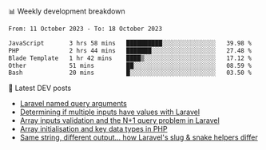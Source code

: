 📊 Weekly development breakdown
<!--START_SECTION:waka-->

```txt
From: 11 October 2023 - To: 18 October 2023

JavaScript       3 hrs 58 mins   ██████████░░░░░░░░░░░░░░░   39.98 %
PHP              2 hrs 44 mins   ███████░░░░░░░░░░░░░░░░░░   27.48 %
Blade Template   1 hr 42 mins    ████▒░░░░░░░░░░░░░░░░░░░░   17.12 %
Other            51 mins         ██░░░░░░░░░░░░░░░░░░░░░░░   08.59 %
Bash             20 mins         █░░░░░░░░░░░░░░░░░░░░░░░░   03.50 %
```

<!--END_SECTION:waka-->

📕 Latest DEV posts
<!-- BLOG-POST-LIST:START -->
- [Laravel named query arguments](https://dev.to/michaelvickersuk/laravel-named-query-arguments-28kd)
- [Determining if multiple inputs have values with Laravel](https://dev.to/michaelvickersuk/determining-if-multiple-inputs-have-values-with-laravel-km6)
- [Array inputs validation and the N+1 query problem in Laravel](https://dev.to/michaelvickersuk/array-inputs-validation-and-the-n1-query-problem-in-laravel-2agb)
- [Array initialisation and key data types in PHP](https://dev.to/michaelvickersuk/array-initialisation-and-key-data-types-in-php-1e5b)
- [Same string, different output... how Laravel&#39;s slug &amp; snake helpers differ](https://dev.to/michaelvickersuk/same-string-different-output-how-laravels-slug-snake-helpers-differ-1ccj)
<!-- BLOG-POST-LIST:END -->

